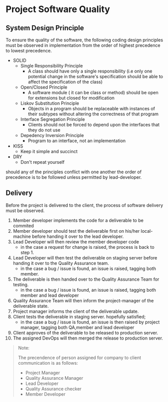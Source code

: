 # Project Software Quality

## System Design Principle

To ensure the quality of the software, the following coding design principles must be observed in implementation from the order of highest precedence to lowest precedence.

- SOLID
  - Single Responsibility Principle
    - A class should have only a single responsibility (i.e only one potential change in the software's specification should be able to affect the specification of the class)
  - Open/Closed Principle
    - A software module ( it can be class or method) should be open for extensions but closed for modification
  - Liskov Substitution Principle
    - Objects in a program should be replaceable with instances of their subtypes without altering the correctness of that program
  - Interface Segregation Principle
    - Clients should not be forced to depend upon the interfaces that they do not use
  - Depedency Inversion Principle
    - Program to an interface, not an implementation
- KISS
  - Keep it simple and succinct
- DRY
  - Don't repeat yourself

should any of the principles conflict with one another the order of precedence is to be followed unless permitted by lead-developer.

## Delivery

Before the project is delivered to the client, the process of software delivery must be observed.

1. Member developer implements the code for a deliverable to be commited
2. Member developer should test the deliverable first on his/her local-machine before handing it over to the lead developer.
3. Lead Developer will then review the member developer code
   - in the case a request for change is raised, the process is back to step 1.
4. Lead Developer will then test the deliverable on staging server before handing it over to the Quality Assurance team.
   - in the case a bug / issue is found, an issue is raised, tagging both member.
5. The deliverable is then handed over to the Quality Assurance Team for testing.
   - in the case a bug / issue is found, an issue is raised, tagging both member and lead developer
6. Quality Assurance Team will then inform the project-manager of the deliverable state.
7. Project manager informs the client of the deliverable update.
8. Client tests the deliverable in staging server. hopefully satisfied;
   - in the case a bug / issue is found, an issue is then raised by project manager, tagging both QA,member and lead developer
9. Client approves of the deliverable to be released to production server.
10. The assigned DevOps will then merged the release to production server.

> Note:
>
> The precendence of person assigned for company to client communication is as follows:
>
> - Project Manager
> - Quality Assurance Manager
> - Lead Developer
> - Quality Assurance checker
> - Member Developer
